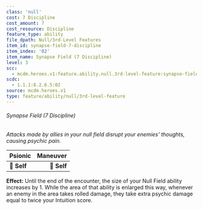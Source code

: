 ```yaml
---
class: 'null'
cost: 7 Discipline
cost_amount: 7
cost_resource: Discipline
feature_type: ability
file_dpath: Null/3rd-Level Features
item_id: synapse-field-7-discipline
item_index: '02'
item_name: Synapse Field (7 Discipline)
level: 3
scc:
  - mcdm.heroes.v1:feature.ability.null.3rd-level-feature:synapse-field-7-discipline
scdc:
  - 1.1.1:8.2.6.5:02
source: mcdm.heroes.v1
type: feature/ability/null/3rd-level-feature
---
```


###### Synapse Field (7 Discipline)

*Attacks made by allies in your null field disrupt your enemies' thoughts, causing psychic pain.*

| **Psionic** | **Maneuver** |
| ----------- | -----------: |
| **📏 Self** |  **🎯 Self** |

**Effect:** Until the end of the encounter, the size of your Null Field ability increases by 1. While the area of that ability is enlarged this way, whenever an enemy in the area takes rolled damage, they take extra psychic damage equal to twice your Intuition score.
